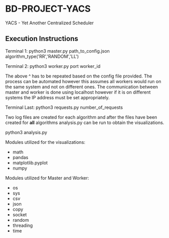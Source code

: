 # BD-PROJECT-YACS
YACS - Yet Another Centralized Scheduler

## Execution Instructions
Terminal 1: python3 master.py path_to_config.json algorithm_type('RR','RANDOM','LL')  

Terminal 2: python3 worker.py port worker_id

The above ^ has to be repeated based on the config file provided. The process can be automated however this assumes all workers would run on the same system and not on different ones. The communication between master and worker is done using localhost however if it is on different systems the IP address must be set appropriately.

Terminal Last: python3 requests.py number_of_requests 

Two log files are created for each algorithm and after the files have been created for **all** algorithms analysis.py can be run to obtain the visualizations.

python3 analysis.py

Modules utilized for the visualizations:
* math
* pandas 
* matplotlib.pyplot 
* numpy 

Modules utilized for Master and Worker:
* os
* sys
* csv
* json
* copy
* socket
* random
* threading
* time 
